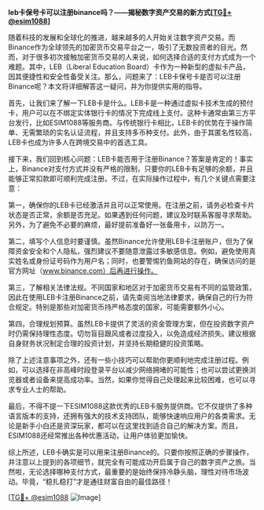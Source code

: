 **leb卡保号卡可以注册binance吗？——揭秘数字资产交易的新方式[[TG💪+ @esim1088](https://t.me/s/esim1088)]**

随着科技的发展和全球化的推进，越来越多的人开始关注数字资产交易。而Binance作为全球领先的加密货币交易平台之一，吸引了无数投资者的目光。然而，对于很多初次接触加密货币交易的人来说，如何选择合适的支付方式成为一个难题。其中，LEB（Liberal Education Board）卡作为一种新型的虚拟卡产品，因其便捷性和安全性备受关注。那么，问题来了：LEB卡保号卡是否可以注册Binance呢？本文将详细解答这一疑问，并为你提供实用的指导。

首先，让我们来了解一下LEB卡是什么。LEB卡是一种通过虚拟卡技术生成的预付卡，用户可以在不绑定实体银行卡的情况下完成线上支付。这种卡通常由第三方平台发行，比如ESIM1088等服务商。与传统银行卡相比，LEB卡的优势在于操作简单、无需繁琐的实名认证流程，并且支持多币种支付。此外，由于其匿名性较高，LEB卡也成为许多人在跨境交易中的首选工具。

接下来，我们回到核心问题：LEB卡能否用于注册Binance？答案是肯定的！事实上，Binance对支付方式并没有严格的限制，只要你的LEB卡有足够的余额，并且能够正常扣款即可顺利完成注册。不过，在实际操作过程中，有几个关键点需要注意：

第一，确保你的LEB卡已经激活并且可以正常使用。在注册之前，请务必检查卡片状态是否正常，余额是否充足。如果遇到任何问题，建议及时联系客服寻求帮助。另外，为了避免不必要的麻烦，最好提前准备好一张备用卡，以防万一。

第二，填写个人信息时要谨慎。虽然Binance允许使用LEB卡注册账户，但为了保障资金安全和个人隐私，强烈建议不要随意泄露过多敏感信息。例如，避免使用真实姓名或身份证号码作为用户名；同时，也要警惕钓鱼网站的存在，确保访问的是官方网址（www.binance.com）后再进行操作。

第三，了解相关法律法规。不同国家和地区对于加密货币交易有不同的监管政策，因此在使用LEB卡注册Binance之前，请先查阅当地法律要求，确保自己的行为符合规定。特别是那些对加密货币持严格态度的国家，可能需要额外小心。

第四，合理规划预算。虽然LEB卡提供了灵活的资金管理方案，但在投资数字资产时仍需保持理性态度。切勿盲目跟风或者过度投入，以免造成经济损失。建议根据自身财务状况制定合理的投资计划，并坚持长期稳健的投资策略。

除了上述注意事项之外，还有一些小技巧可以帮助你更顺利地完成注册过程。例如，可以选择在非高峰时段登录平台以减少网络拥堵的可能性；也可以尝试更换浏览器或者设备来提高成功率。当然，如果你觉得自己处理起来比较困难，也可以寻求专业人士的帮助。

最后，不得不提一下ESIM1088这款优秀的LEB卡服务提供商。它不仅提供了多种语言版本的支持，还拥有强大的技术支持团队，能够快速响应用户的各类需求。无论是新手小白还是资深玩家，都可以在这里找到适合自己的解决方案。而且，ESIM1088还经常推出各种优惠活动，让用户体验更加愉快。

综上所述，LEB卡确实是可以用来注册Binance的。只要你按照正确的步骤操作，并注意以上提到的各项细节，就完全有可能成功开启属于自己的数字资产之旅。当然啦，无论选择哪种支付方式，最重要的是始终保持冷静头脑，理性对待市场波动。毕竟，“稳扎稳打”才是通往财富自由的最佳路径！

[[TG💪+ @esim1088](https://t.me/s/esim1088) ![Image](https://i.postimg.cc/4NQfJmqS/Snipaste-2025-05-13-00-14-12.png)]